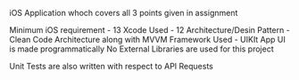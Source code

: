 iOS Application whoch covers all 3 points given in assignment

Minimum iOS requirement - 13
Xcode Used - 12
Architecture/Desin Pattern - Clean Code Architecture  along with MVVM
Framework Used - UIKIt
App UI is made programmatically
No External Libraries are used for this project

Unit Tests are also written with respect to API Requests
